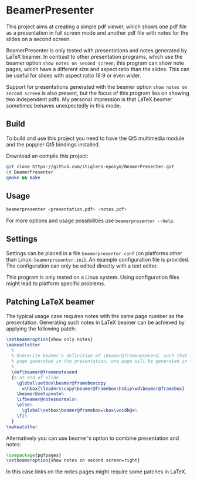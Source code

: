 # BeamerPresenter
This project aims at creating a simple pdf viewer, which shows one pdf file as a
presentation in full screen mode and another pdf file with notes for the slides
on a second screen.

BeamerPresenter is only tested with presentations and notes generated by LaTeX
beamer. In contrast to other presentation programs, which use the beamer option
`show notes on second screen`, this program can show note pages, which have a
different size and aspect ratio than the slides.
This can be useful for slides with aspect ratio 16:9 or even wider.

Support for presentations generated with the beamer option
`show notes on second screen` is also present, but the focus of this program
lies on showing two independent pdfs. My personal impression is that LaTeX
beamer sometimes behaves unexpectedly in this mode.


## Build
To build and use this project you need to have the Qt5 multimedia module and the
poppler Qt5 bindings installed.

Download an compile this project:
```sh
git clone https://github.com/stiglers-eponym/BeamerPresenter.git
cd BeamerPresenter
qmake && make
```


## Usage
```sh
beamerpresenter <presentation.pdf> <notes.pdf>
```
For more options and usage possibilities use `beamerpresenter --help`.


## Settings
Settings can be placed in a file `beamerpresenter.conf` (on platforms other than
Linux: `beamerpresenter.ini`). An example configuration file is provided.
The configuration can only be edited directly with a text editor.

This program is only tested on a Linux system. Using configuration files might
lead to platform specific problems.


## Patching LaTeX beamer
The typical usage case requires notes with the same page number as the
presentation. Generating such notes in LaTeX beamer can be achieved by applying
the following patch:

```tex
\setbeameroption{show only notes}
\makeatletter
  %
  % Overwrite beamer's definition of \beamer@framenotesend, such that for each
  % page generated in the presentation, one page will be generated in the notes.
  %
  \def\beamer@framenotesend
  {% at end of slide
    \global\setbox\beamer@frameboxcopy
      =\hbox{\leaders\copy\beamer@framebox\hskip\wd\beamer@framebox}
    \beamer@setupnote%
    \ifbeamer@notesnormals%
    \else%
      \global\setbox\beamer@framebox=\box\voidb@x%
    \fi%
  }
\makeatother
```

Alternatively you can use beamer's option to combine presentation and notes:
```tex
\usepackage{pgfpages}
\setbeameroption{show notes on second screen=right}
```
In this case links on the notes pages might require some patches in LaTeX.
